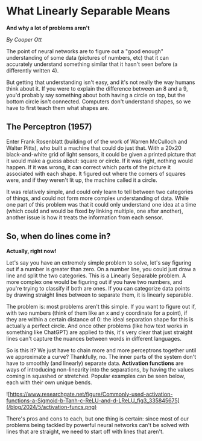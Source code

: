 # What Linearly Separable Means
**And why a lot of problems aren't**

*By Cooper Ott*

The point of neural networks are to figure out a "good enough" understanding of some data (pictures of numbers, etc) that it can accurately understand something similar that it hasn't seen before (a differently written 4).

But getting that understanding isn't easy, and it's not really the way humans think about it. If you were to explain the difference between an 8 and a 9, you'd probably say something about both having a circle on top, but the bottom circle isn't connected. Computers don't understand shapes, so we have to first teach them what shapes are.

## The Perceptron (1957)

Enter Frank Rosenblatt (building of of the work of Warren McCulloch and Walter Pitts), who built a machine that could do just that. With a 20x20 black-and-white grid of light sensors, it could be given a printed picture that it would make a guess about: square or circle. If it was right, nothing would happen. If it was wrong, it can correct which parts of the picture it associated with each shape. It figured out where the corners of squares were, and if they weren't lit up, the machine called it a circle.

It was relatively simple, and could only learn to tell between two categories of things, and could not form more complex understanding of data. While one part of this problem was that it could only understand one idea at a time (which could and would be fixed by linking multiple, one after another), another issue is how it treats the information from each sensor.

## So, when do lines come in?
**Actually, right now!**

Let's say you have an extremely simple problem to solve, let's say figuring out if a number is greater than zero. On a number line, you could just draw a line and split the two categories. This is a Linearly Separable problem. A more complex one would be figuring out if you have two numbers, and you're trying to classify if both are ones. If you can categorize data points by drawing straight lines between to separate them, it is linearly separable.

The problem is: most problems aren't this simple. If you want to figure out if, with two numbers (think of them like an x and y coordinate for a point), if they are within a certain distance of 0: the ideal separation shape for this is actually a perfect circle. And once other problems (like how text works in something like ChatGPT) are applied to this, it's very clear that just straight lines can't capture the nuances between words in different languages.

So is this it? We just have to chain more and more perceptrons together until we approximate a curve? Thankfully, no. The inner parts of the system don't have to smoothly (and linearly) separate data. **Activation functions** are ways of introducing non-linearity into the separations, by having the values coming in squashed or stretched. Popular examples can be seen below, each with their own unique bends.

![https://www.researchgate.net/figure/Commonly-used-activation-functions-a-Sigmoid-b-Tanh-c-ReLU-and-d-LReLU_fig3_335845675](/blog/2024/5/activation-funcs.png)

There's pros and cons to each, but one thing is certain: since most of our problems being tackled by powerful neural networks can't be solved with lines that are straight, we need to start off with lines that aren't.
